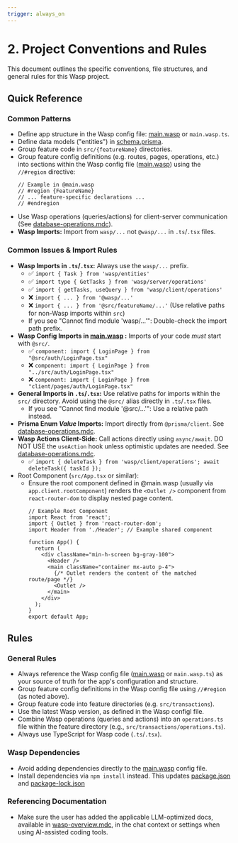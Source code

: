 ```yaml
---
trigger: always_on
---
```


# 2. Project Conventions and Rules

This document outlines the specific conventions, file structures, and general rules for this Wasp project.

## Quick Reference

### Common Patterns

- Define app structure in the Wasp config file: [main.wasp](mdc:main.wasp) or `main.wasp.ts`.
- Define data models ("entities") in [schema.prisma](mdc:schema.prisma).
- Group feature code in `src/{featureName}` directories.
- Group feature config definitions (e.g. routes, pages, operations, etc.) into sections within the Wasp config file ([main.wasp](mdc:main.wasp)) using the `//#region` directive:
  ```wasp
  // Example in @main.wasp
  // #region {FeatureName}
  // ... feature-specific declarations ...
  // #endregion
  ```
- Use Wasp operations (queries/actions) for client-server communication (See [database-operations.mdc](mdc:template/app/.cursor/rules/database-operations.mdc)).
- **Wasp Imports:** Import from `wasp/...` not `@wasp/...` in `.ts`/`.tsx` files.

### Common Issues & Import Rules

- **Wasp Imports in `.ts`/`.tsx`:** Always use the `wasp/...` prefix.
  - ✅ `import { Task } from 'wasp/entities'`
  - ✅ `import type { GetTasks } from 'wasp/server/operations'`
  - ✅ `import { getTasks, useQuery } from 'wasp/client/operations'`
  - ❌ `import { ... } from '@wasp/...'`
  - ❌ `import { ... } from '@src/featureName/...'` (Use relative paths for non-Wasp imports within `src`)
  - If you see "Cannot find module 'wasp/...'": Double-check the import path prefix.
- **Wasp Config Imports in [main.wasp](mdc:main.wasp) :** Imports of your code *must* start with `@src/`.
  - ✅ `component: import { LoginPage } from "@src/auth/LoginPage.tsx"`
  - ❌ `component: import { LoginPage } from "../src/auth/LoginPage.tsx"`
  - ❌ `component: import { LoginPage } from "client/pages/auth/LoginPage.tsx"`
- **General Imports in `.ts`/`.tsx`:** Use relative paths for imports within the `src/` directory. Avoid using the `@src/` alias directly in `.ts`/`.tsx` files.
  - If you see "Cannot find module '@src/...'": Use a relative path instead.
- **Prisma Enum *Value* Imports:** Import directly from `@prisma/client`. See [database-operations.mdc](mdc:template/app/.cursor/rules/database-operations.mdc).
- **Wasp Actions Client-Side:** Call actions directly using `async/await`. DO NOT USE the `useAction` hook unless optimistic updates are needed. See [database-operations.mdc](mdc:template/app/.cursor/rules/database-operations.mdc).
  - ✅ `import { deleteTask } from 'wasp/client/operations'; await deleteTask({ taskId });`
- Root Component (`src/App.tsx` or similar):
  - Ensure the root component defined in @main.wasp (usually via `app.client.rootComponent`) renders the `<Outlet />` component from `react-router-dom` to display nested page content.
    ```tsx
    // Example Root Component
    import React from 'react';
    import { Outlet } from 'react-router-dom';
    import Header from './Header'; // Example shared component

    function App() {
      return (
        <div className="min-h-screen bg-gray-100">
          <Header />
          <main className="container mx-auto p-4">
            {/* Outlet renders the content of the matched route/page */}
            <Outlet />
          </main>
        </div>
      );
    }
    export default App;
    ```

## Rules

### General Rules

- Always reference the Wasp config file ([main.wasp](mdc:main.wasp) or `main.wasp.ts`) as your source of truth for the app's configuration and structure.
- Group feature config definitions in the Wasp config file using `//#region` (as noted above).
- Group feature code into feature directories (e.g. `src/transactions`).
- Use the latest Wasp version, as defined in the Wasp configl file.
- Combine Wasp operations (queries and actions) into an `operations.ts` file within the feature directory (e.g., `src/transactions/operations.ts`).
- Always use TypeScript for Wasp code (`.ts`/`.tsx`).

### Wasp Dependencies

- Avoid adding dependencies directly to the [main.wasp](mdc:main.wasp) config file.
- Install dependencies via `npm install` instead. This updates [package.json](mdc:package.json) and [package-lock.json](mdc:package-lock.json)

### Referencing Documentation
- Make sure the user has added the applicable LLM-optimized docs, available in  [wasp-overview.mdc](mdc:template/app/.cursor/rules/wasp-overview.mdc), in the chat context or settings when using AI-assisted coding tools.